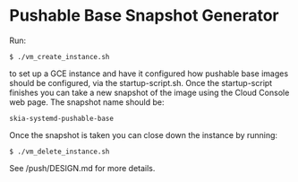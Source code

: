 Pushable Base Snapshot Generator
================================

Run:

    $ ./vm_create_instance.sh

to set up a GCE instance and have it configured how pushable base images
should be configured, via the startup-script.sh.  Once the startup-script
finishes you can take a new snapshot of the image using the Cloud Console
web page. The snapshot name should be:

    skia-systemd-pushable-base

Once the snapshot is taken you can close down the instance by running:

    $ ./vm_delete_instance.sh

See /push/DESIGN.md for more details.
